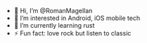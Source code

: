 - 👋 Hi, I’m @RomanMagellan
- 👀 I’m interested in Android, iOS mobile tech
- 🌱 I’m currently learning rust
- ⚡ Fun fact: love rock but listen to classic

<!---
RomanMagellan/RomanMagellan is a ✨ special ✨ repository because its `README.md` (this file) appears on your GitHub profile.
You can click the Preview link to take a look at your changes.
--->
